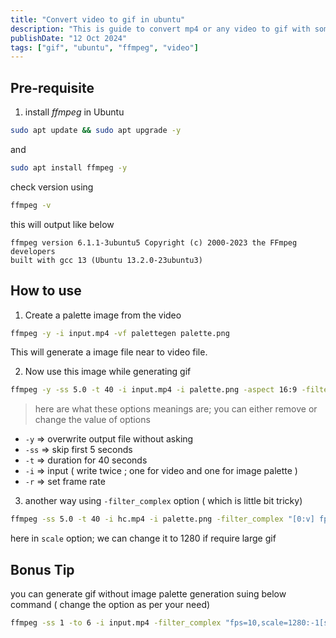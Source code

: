 ```yaml
---
title: "Convert video to gif in ubuntu"
description: "This is guide to convert mp4 or any video to gif with some configuration using ffmpeg in ubuntu 24.04"
publishDate: "12 Oct 2024"
tags: ["gif", "ubuntu", "ffmpeg", "video"]
---
```


## Pre-requisite

1. install *ffmpeg* in Ubuntu

```sh
sudo apt update && sudo apt upgrade -y
```

and

```sh
sudo apt install ffmpeg -y
```

check version using

```sh
ffmpeg -v
```

this will output like below

```no-lang
ffmpeg version 6.1.1-3ubuntu5 Copyright (c) 2000-2023 the FFmpeg developers
built with gcc 13 (Ubuntu 13.2.0-23ubuntu3)

```

## How to use

1. Create a palette image from the video

```sh
ffmpeg -y -i input.mp4 -vf palettegen palette.png
```

This will generate a image file near to video file.

2. Now use this image while generating gif

```sh
ffmpeg -y -ss 5.0 -t 40 -i input.mp4 -i palette.png -aspect 16:9 -filter_complex paletteuse -r 10 output.gif
```

> here are what these options meanings are; you can either remove or change the value of options

- `-y` => overwrite output file without asking  
- `-ss` => skip first 5 seconds  
- `-t` => duration for 40 seconds  
- `-i` => input ( write twice ; one for video and one for image palette )  
- `-r` => set frame rate  

3. another way using `-filter_complex` option ( which is little bit tricky)

```sh
ffmpeg -ss 5.0 -t 40 -i hc.mp4 -i palette.png -filter_complex "[0:v] fps=10,scale=320:-1 [new];[new][1:v] paletteuse" output.gif
```

here in `scale` option; we can change it to 1280 if require large gif

## Bonus Tip

you can generate gif without image palette generation suing below command ( change the option as per your need)

```sh
ffmpeg -ss 1 -to 6 -i input.mp4 -filter_complex "fps=10,scale=1280:-1[s]; [s]split[a][b]; [a]palettegen[palette]; [b][palette]paletteuse" output.gif
```
